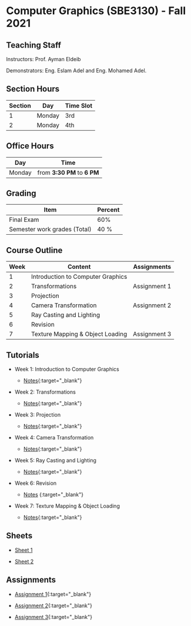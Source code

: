 # Computer  Graphics \(SBE3130\) - Fall 2021

## Teaching Staff

Instructors: Prof. Ayman Eldeib

Demonstrators:  Eng. Eslam Adel and Eng. Mohamed Adel.  


## Section Hours

| Section | Day | Time Slot |
|---------|-----|-----------|
|   1     | Monday | 3rd |
|   2     | Monday | 4th |

## Office Hours

| Day | Time |
|-----|-----------|
| Monday | from **3:30 PM** to **6 PM** |

## Grading

| Item | Percent  |
|-----|-----------|
| Final Exam | 60%  |
| Semester work grades (Total) | 40 % |


## Course Outline

| Week | Content |  Assignments
|------|-----------------|-----|
|   1  | Introduction to Computer Graphics| |
|   2  | Transformations | Assignment 1|
|   3  | Projection | |
|   4  | Camera Transformation |  Assignment 2 |
|   5  | Ray Casting and Lighting |   |
|   6  | Revision| |
|   7  | Texture Mapping & Object Loading | Assignment 3|

## Tutorials

* Week 1: Introduction to Computer Graphics
    * [Notes](https://sbme-tutorials.github.io/CG-Notes/Fall2021/notes/1-week1.html){:target="_blank"}

* Week 2: Transformations
    * [Notes](https://sbme-tutorials.github.io/CG-Notes/Fall2021/notes/2-week2.html){:target="_blank"}

* Week 3: Projection
    * [Notes](https://sbme-tutorials.github.io/CG-Notes/Fall2021/notes/3-week3.html){:target="_blank"}

* Week 4: Camera Transformation
    * [Notes](https://sbme-tutorials.github.io/CG-Notes/Fall2021/notes/4-week4.html){:target="_blank"}

* Week 5: Ray Casting and Lighting
    * [Notes](https://sbme-tutorials.github.io/CG-Notes/Fall2021/notes/5-week5.html){:target="_blank"}

* Week 6: Revision
    * [Notes](https://github.com/sbme-tutorials/Computer-Graphics-Tutorials/blob/master/Revision.ipynb)
    {:target="_blank"}

* Week 7: Texture Mapping & Object Loading 
    * [Notes](https://sbme-tutorials.github.io/CG-Notes/Fall2021/notes/6-week6.html){:target="_blank"}

## Sheets 

* [Sheet 1](https://sbme-tutorials.github.io/CG-Notes/Fall2021/notes/Sheet1.pdf)

* [Sheet 2](https://sbme-tutorials.github.io/CG-Notes/Fall2021/notes/Sheet2.pdf)



## Assignments


* [Assignment 1](https://sbme-tutorials.github.io/CG-Notes/Fall2021/assignments/assignment1.html){:target="_blank"}

* [Assignment 2](https://sbme-tutorials.github.io/CG-Notes/Fall2021/assignments/assignment2.html){:target="_blank"}


* [Assignment 3](https://sbme-tutorials.github.io/CG-Notes/Fall2021/assignments/assignment3.html){:target="_blank"}
